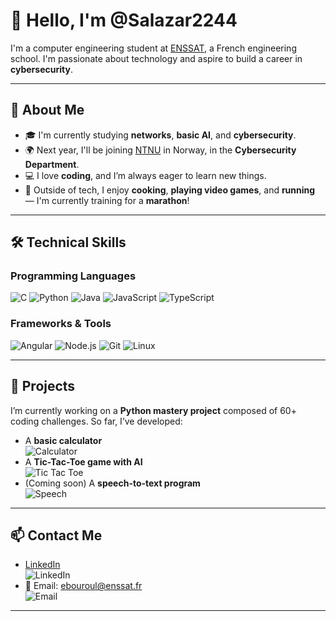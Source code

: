 # 👋 Hello, I'm @Salazar2244

I'm a computer engineering student at [ENSSAT](https://www.enssat.fr/), a French engineering school. I'm passionate about technology and aspire to build a career in **cybersecurity**.

---

## 🧠 About Me

- 🎓 I'm currently studying **networks**, **basic AI**, and **cybersecurity**.
- 🌍 Next year, I'll be joining [NTNU](https://www.ntnu.edu/) in Norway, in the **Cybersecurity Department**.
- 💻 I love **coding**, and I’m always eager to learn new things.
- 🍳 Outside of tech, I enjoy **cooking**, **playing video games**, and **running** — I'm currently training for a **marathon**!

---

## 🛠️ Technical Skills

### Programming Languages  
![C](https://img.shields.io/badge/-C-00599C?style=for-the-badge&logo=c&logoColor=white)
![Python](https://img.shields.io/badge/-Python-3776AB?style=for-the-badge&logo=python&logoColor=white)
![Java](https://img.shields.io/badge/-Java-007396?style=for-the-badge&logo=java&logoColor=white)
![JavaScript](https://img.shields.io/badge/-JavaScript-F7DF1E?style=for-the-badge&logo=javascript&logoColor=black)
![TypeScript](https://img.shields.io/badge/-TypeScript-3178C6?style=for-the-badge&logo=typescript&logoColor=white)

### Frameworks & Tools  
![Angular](https://img.shields.io/badge/-Angular-DD0031?style=for-the-badge&logo=angular&logoColor=white)
![Node.js](https://img.shields.io/badge/-Node.js-339933?style=for-the-badge&logo=node.js&logoColor=white)
![Git](https://img.shields.io/badge/-Git-F05032?style=for-the-badge&logo=git&logoColor=white)
![Linux](https://img.shields.io/badge/-Linux-FCC624?style=for-the-badge&logo=linux&logoColor=black)

---

## 🚀 Projects

I’m currently working on a **Python mastery project** composed of 60+ coding challenges. So far, I’ve developed:

- A **basic calculator**  
  ![Calculator](https://img.icons8.com/ios-filled/50/000000/calculator.png)
- A **Tic-Tac-Toe game with AI**  
  ![Tic Tac Toe](https://img.icons8.com/ios-filled/50/000000/tic-tac-toe.png)
- (Coming soon) A **speech-to-text program**  
  ![Speech](https://img.icons8.com/ios-filled/50/000000/microphone.png)

---

## 📫 Contact Me

- [LinkedIn](https://www.linkedin.com/in/%C3%A9tienne-bouroullec-9b98692b1/)  
  ![LinkedIn](https://img.shields.io/badge/-LinkedIn-0077B5?style=for-the-badge&logo=linkedin&logoColor=white)
- 📧 Email: [ebouroul@enssat.fr](mailto:ebouroul@enssat.fr)  
  ![Email](https://img.icons8.com/ios-filled/24/000000/email.png)

---

<!---
Salazar2244/Salazar2244 is a ✨ special ✨ repository because its `README.md` (this file) appears on your GitHub profile.
You can click the Preview link to take a look at your changes.
--->
